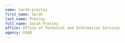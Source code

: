 ```yaml
---
name: sarah-presley
first_name: Sarah
last_name: Presley
full_name: Sarah Presley
office: Office of Technical and Information Services
agency: USAB
---
```


